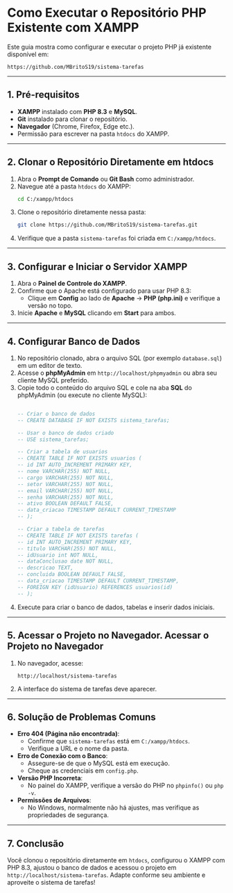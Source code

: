 # Como Executar o Repositório PHP Existente com XAMPP

Este guia mostra como configurar e executar o projeto PHP já existente disponível em:

```
https://github.com/MBritoS19/sistema-tarefas
```

---

## 1. Pré-requisitos

- **XAMPP** instalado com **PHP 8.3** e **MySQL**.
- **Git** instalado para clonar o repositório.
- **Navegador** (Chrome, Firefox, Edge etc.).
- Permissão para escrever na pasta `htdocs` do XAMPP.

---

## 2. Clonar o Repositório Diretamente em htdocs

1. Abra o **Prompt de Comando** ou **Git Bash** como administrador.
2. Navegue até a pasta `htdocs` do XAMPP:
   ```bash
   cd C:/xampp/htdocs
   ```
3. Clone o repositório diretamente nessa pasta:
   ```bash
   git clone https://github.com/MBritoS19/sistema-tarefas.git
   ```
4. Verifique que a pasta `sistema-tarefas` foi criada em `C:/xampp/htdocs`.

---

## 3. Configurar e Iniciar o Servidor XAMPP

1. Abra o **Painel de Controle do XAMPP**.
2. Confirme que o Apache está configurado para usar PHP 8.3:
   - Clique em **Config** ao lado de **Apache** → **PHP (php.ini)** e verifique a versão no topo.
3. Inicie **Apache** e **MySQL** clicando em **Start** para ambos.

---

## 4. Configurar Banco de Dados

1. No repositório clonado, abra o arquivo SQL (por exemplo `database.sql`) em um editor de texto.
2. Acesse o **phpMyAdmin** em `http://localhost/phpmyadmin` ou abra seu cliente MySQL preferido.
3. Copie todo o conteúdo do arquivo SQL e cole na aba **SQL** do phpMyAdmin (ou execute no cliente MySQL):
   ```sql
   
   -- Criar o banco de dados
   -- CREATE DATABASE IF NOT EXISTS sistema_tarefas;

   -- Usar o banco de dados criado
   -- USE sistema_tarefas;

   -- Criar a tabela de usuarios
   -- CREATE TABLE IF NOT EXISTS usuarios (
   -- id INT AUTO_INCREMENT PRIMARY KEY,
   -- nome VARCHAR(255) NOT NULL,
   -- cargo VARCHAR(255) NOT NULL,
   -- setor VARCHAR(255) NOT NULL,
   -- email VARCHAR(255) NOT NULL,
   -- senha VARCHAR(255) NOT NULL,
   -- ativo BOOLEAN DEFAULT FALSE,
   -- data_criacao TIMESTAMP DEFAULT CURRENT_TIMESTAMP
   -- );
   
   -- Criar a tabela de tarefas
   -- CREATE TABLE IF NOT EXISTS tarefas (
   -- id INT AUTO_INCREMENT PRIMARY KEY,
   -- titulo VARCHAR(255) NOT NULL,
   -- idUsuario int NOT NULL,
   -- dataConclusao date NOT NULL,
   -- descricao TEXT,
   -- concluida BOOLEAN DEFAULT FALSE,
   -- data_criacao TIMESTAMP DEFAULT CURRENT_TIMESTAMP,
   -- FOREIGN KEY (idUsuario) REFERENCES usuarios(id)
   -- );

   ```
4. Execute para criar o banco de dados, tabelas e inserir dados iniciais.

---

## 5. Acessar o Projeto no Navegador. Acessar o Projeto no Navegador

1. No navegador, acesse:
   ```
   http://localhost/sistema-tarefas
   ```
2. A interface do sistema de tarefas deve aparecer.

---

## 6. Solução de Problemas Comuns

- **Erro 404 (Página não encontrada)**:
  - Confirme que `sistema-tarefas` está em `C:/xampp/htdocs`.
  - Verifique a URL e o nome da pasta.
- **Erro de Conexão com o Banco**:
  - Assegure-se de que o MySQL está em execução.
  - Cheque as credenciais em `config.php`.
- **Versão PHP Incorreta**:
  - No painel do XAMPP, verifique a versão do PHP no `phpinfo()` ou `php -v`.
- **Permissões de Arquivos**:
  - No Windows, normalmente não há ajustes, mas verifique as propriedades de segurança.

---

## 7. Conclusão

Você clonou o repositório diretamente em `htdocs`, configurou o XAMPP com PHP 8.3, ajustou o banco de dados e acessou o projeto em `http://localhost/sistema-tarefas`. Adapte conforme seu ambiente e aproveite o sistema de tarefas!


